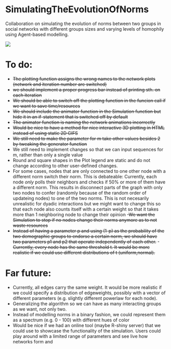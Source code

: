 # SimulatingTheEvolutionOfNorms
Collaboration on simulating the evolution of norms between two groups in social networks with different groups sizes and varying levels of homophily using Agent-based modelling.

![](Network8.gif)

# To do:
- ~~The plotting function assigns the wrong names to the network plots (network and iteration number are switched)~~
- ~~we should implement a proper progress bar instead of printing sth. on each iteration~~
- ~~We should be able to switch off the plotting function in the funcion call if we want to save time/resources~~
- ~~We should include the animator function in the Simulation function but hide it in an if-statement that is switched off by default~~
- ~~The animator function is naming the network animations incorrectly~~
- ~~Would be nice to have a method for nice interactive 3D plotting in HTML instead of using static 2D GIFS~~
- ~~We still need to make the parameter for m take other values besides 2 by tweaking the generator function~~
- We still need to implement changes so that we can input sequences for m, rather than only a single value
- Round and square shapes in the Plot legend are static and do not change according to other user-defined changes.
- For some cases, nodes that are only connected to one other node with a different norm switch their norm. This is debateable: Currently, each node *only* polls their neighbors and checks if 50% or more of them have
a different norm. This results in disconnect parts of the graph with only two nodes to confer (randomly because of the random             order of updateing nodes) to one of the two norms. This is not necesarily unrealistic for dyadic interactions but we might want           to change this so that each node also counts itself with a certain weight so that it takes more than 1 neighboring node to               change their opinion
-~~We want the Simulation to stop if no nodes change their norms anymore as to not waste resources~~
- ~~Instead of having a parameter p and using (1-p) as the probability of the two demographic groups to endorse a certain norm, we should have two parameters p1 and p2 that operate independently of each other.~~
-~~Currently, every node has the same threshold t. It would be more realistic if we could use different distributions of t (uniform,normal).~~

# Far future:
- Currently, all edges carry the same weight. It would be more realistic if we could specify a distribution of edgeweights, possibly with a vector of different parameters (e.g. slightly different powerlaw for each node).
- Generalizing the algorithm so we can have as many interacting groups as we want, not only two.
- Instead of modelling norms in a binary fashion, we could represent them as a spectrum (e.g. 0 - 100) with different hues of color
- Would be nice if we had an online tool (maybe R-shiny server) that we could use to showcase the functionality of the simulation. Users could play around with a limited range of parameters and see live how networks form and
